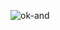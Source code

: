 ![ok-and](https://user-images.githubusercontent.com/94035945/152720644-800438a1-986e-40cf-a487-62cae16dd7e4.gif)
